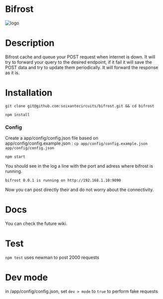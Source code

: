 # Bifrost
![logo](http://norse-mythology.org/wp-content/uploads/2012/11/Bifrost.jpg)
# Description

Bifrost cache and queue your POST request when internet is down. It will try to forward your query to the desired endpoint, if it fail it will save the POST data and try to update them periodically.
It will forward the response as it is.

# Installation

`git clone git@github.com:soixantecircuits/bifrost.git && cd bifrost`

`npm install`

### Config
Create a app/config/config.json file based on app/config/config.example.json :
`cp app/config/config.example.json app/config/config.json`

`npm start`

You should see in the log a line with the port and adress where bifrost is running.

`bifrost 0.0.1 is running on http://192.168.1.10:9090`

Now you can post directly their and do not worry about the connectivity.

# Docs

You can check the future wiki.

# Test

`npm test` uses newman to post 2000 requests

# Dev mode

in /app/config/config.json, set `dev > mode` to `true` to perform fake requests

